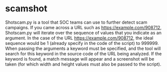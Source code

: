 # scamshot

Shotscam.py is a tool that SOC teams can use to further detect scam campaigns. 
If you came across a URL such as https://example.com/908712, Shotscam.py will iterate over the sequence of values that you indicate as an argument.
In the case of the URL https://example.com/908712, the ideal sequence would be 1 (already specify in the code of the script) to 999999. 
When passing the arguments a keyword must be specified, and the tool will search for this keyword in the source code of the URL being analyzed.
If the keyword is found, a match message will appear and a screenshot will be taken (for which width and height values must also be passed to the script).

